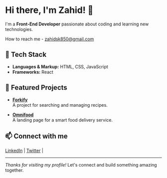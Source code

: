 # Hi there, I'm Zahid! 👋

I'm a **Front-End Developer** passionate about coding and learning new technologies.

How to reach me - zahidsk850@gmail.com

## 🚀 Tech Stack
- **Languages & Markup:** HTML, CSS, JavaScript
- **Frameworks:** React

## 🌟 Featured Projects

- **[Forkify](https://forkify-app-zahid.netlify.app/)**  
  A project for searching and managing recipes.
  
- **[Omnifood](https://omnifood-zahid.netlify.app/)**  
  A landing page for a smart food delivery service.

## 📫 Connect with me

[LinkedIn](zahid-sheikh-775567288) | [Twitter](https://x.com/zahiiid7) |

---

_Thanks for visiting my profile!_
Let's connect and build something amazing together.
